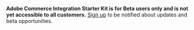 <InlineAlert variant="warning" slots="text" />

**Adobe Commerce Integration Starter Kit is for Beta users only and is not yet accessible to all customers.** [Sign up](https://forms.office.com/r/YbYArqE3DT) to be notified about updates and beta opportunities.
